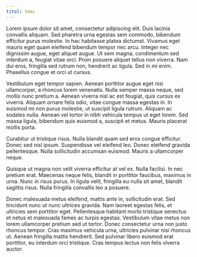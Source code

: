 ```yaml
---
titol: tomi
---
```


Lorem ipsum dolor sit amet, consectetur adipiscing elit. Duis lacinia convallis aliquam. Sed pharetra urna egestas sem commodo, bibendum efficitur purus molestie. In hac habitasse platea dictumst. Vivamus eget mauris eget quam eleifend bibendum tempor nec arcu. Integer nec dignissim augue, eget aliquet augue. Ut sem magna, condimentum sed interdum a, feugiat vitae orci. Proin posuere aliquet tellus non viverra. Nam dui eros, fringilla sed rutrum non, hendrerit ac ligula. Sed in mi enim. Phasellus congue et orci ut cursus.

Vestibulum eget tempor sapien. Aenean porttitor augue eget nisi ullamcorper, a rhoncus lorem venenatis. Nulla semper massa neque, sed mollis nunc pretium a. Aenean viverra nisl ac est feugiat, quis cursus ex viverra. Aliquam ornare felis odio, vitae congue massa egestas in. In euismod mi non purus molestie, ut suscipit ligula rutrum. Aliquam ac sodales nulla. Aenean vel tortor in nibh vehicula tempus ut eget lorem. Sed massa ligula, bibendum quis euismod a, suscipit et metus. Mauris placerat mollis porta.

Curabitur ut tristique risus. Nulla blandit quam sed eros congue efficitur. Donec sed nisl ipsum. Suspendisse vel eleifend leo. Donec eleifend gravida pellentesque. Nulla sollicitudin accumsan euismod. Mauris a ullamcorper neque.

Quisque ut magna non velit viverra efficitur at vel ex. Nulla facilisi. In nec pretium erat. Maecenas neque felis, blandit in porttitor faucibus, maximus in urna. Nunc in risus purus. In ligula velit, fringilla eu nulla sit amet, blandit sagittis risus. Nulla fringilla convallis leo a posuere.

Donec malesuada metus eleifend, mattis ante in, sollicitudin erat. Sed tincidunt nunc ut nunc ultrices gravida. Nam laoreet egestas felis, et ultricies sem porttitor eget. Pellentesque habitant morbi tristique senectus et netus et malesuada fames ac turpis egestas. Vestibulum vitae metus non lorem ullamcorper pretium sed ut tortor. Donec consectetur urna non justo rhoncus tempor. Cras maximus vehicula urna, ultricies pulvinar nisi rhoncus ut. Aenean fringilla mattis hendrerit. Sed pulvinar libero euismod erat porttitor, eu interdum orci tristique. Cras tempus lectus non felis viverra auctor. 